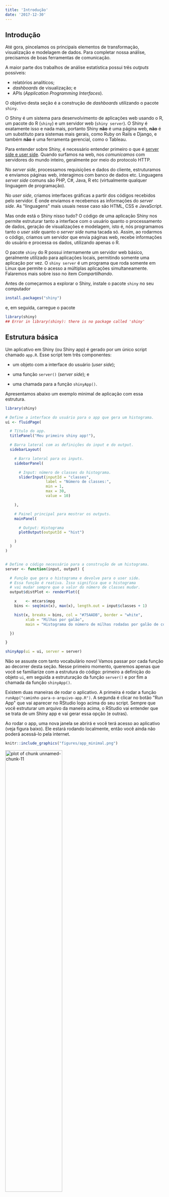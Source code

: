 ```yaml
---
title: 'Introdução'
date: '2017-12-30'
---
```







## Introdução

Até gora, pincelamos os principais elementos de transformação, visualização e modelagem de dados. Para completar nossa análise, precisamos de boas ferramentas de comunicação.

A maior parte dos trabalhos de análise estatística possui três *outputs* possíveis: 

- relatórios analíticos;
- *dashboards* de visualização; e
- APIs (*Application Programming Interfaces*).

O objetivo desta seção é a construção de *dashboards* utilizando o pacote `shiny`.

O Shiny é um sistema para desenvolvimento de aplicações web usando o R, um pacote do R (`shiny`) e um servidor web (`shiny server`). O Shiny é exatamente isso e nada mais, portanto Shiny **não** é uma página web, **não** é um substituto para sistemas mais gerais, como Ruby on Rails e Django, e também **não** é uma ferramenta gerencial, como o Tableau.

Para entender sobre Shiny, é necessário entender primeiro o que é [server side e user side](http://programmers.stackexchange.com/a/171210 "diferencas"). Quando surfamos na web, nos _comunicamos_ com servidores do mundo inteiro, geralmente por meio do protocolo HTTP.

No *server side*, processamos requisições e dados do cliente, estruturamos e enviamos páginas web, interagimos com banco de dados etc. Linguagens *server side* comuns são PHP, C#, Java, R etc (virtualmente qualquer linguagem de programação).

No *user side*, criamos interfaces gráficas a partir dos códigos recebidos pelo servidor. É onde enviamos e recebemos as informações do *server side*. As "linguagens" mais usuais nesse caso são HTML, CSS e JavaScript.

Mas onde está o Shiny nisso tudo? O código de uma aplicação Shiny nos permite estruturar tanto a interface com o usuário quanto o processamento de dados, geração de visualizações e modelagem, isto é, nós programamos tanto o *user side* quanto o *server side* numa tacada só. Assim, ao rodarmos o código, criamos um servidor que envia páginas web, recebe informações do usuário e processa os dados, utilizando apenas o R.

O pacote `shiny` do R possui internamente um servidor web básico, geralmente utilizado para aplicações locais, permitindo somente uma aplicação por vez. O `shiny server` é um programa que roda somente em Linux que permite o acesso a múltiplas aplicações simultaneamente. Falaremos mais sobre isso no item *Compartilhando*.

Antes de começarmos a explorar o Shiny, instale o pacote `shiny` no seu computador


```r
install.packages("shiny")
```

e, em seguida, carregue o pacote


```r
library(shiny)
## Error in library(shiny): there is no package called 'shiny'
```

## Estrutura básica

Um aplicativo em Shiny (ou Shiny app) é gerado por um único script chamado `app.R`. Esse script tem três componentes:

- um objeto com a interface do usuário (*user side*);

- uma função `server()` (*server side*); e

- uma chamada para a função `shinyApp()`.

Apresentamos abaixo um exemplo minimal de aplicação com essa estrutura.


```r
library(shiny)

# Define a interface do usuário para o app que gera um histograma.
ui <- fluidPage(

  # Título do app.
  titlePanel("Meu primeiro shiny app!"),

  # Barra lateral com as definições do input e do output.
  sidebarLayout(

    # Barra lateral para os inputs.
    sidebarPanel(

      # Input: número de classes do histograma.
      sliderInput(inputId = "classes",
                  label = "Número de classes:",
                  min = 1,
                  max = 30,
                  value = 10)

    ),

    # Painel principal para mostrar os outputs.
    mainPanel(

      # Output: Histograma
      plotOutput(outputId = "hist")

    )
  )
)


# Define o código necessário para a construção de um histograma.
server <- function(input, output) {

  # Função que gera o histograma e devolve para o user side.
  # Essa função é reativa. Isso significa que o histograma
  # vai mudar sempre que o valor do número de classes mudar.
  output$distPlot <- renderPlot({

    x    <- mtcars$mpg
    bins <- seq(min(x), max(x), length.out = input$classes + 1)

    hist(x, breaks = bins, col = "#75AADB", border = "white",
         xlab = "Milhas por galão",
         main = "Histograma do número de milhas rodadas por galão de combustível.")

  })

}

shinyApp(ui = ui, server = server)
```

Não se assuste com tanto vocabulário novo! Vamos passar por cada função ao decorrer desta seção. Nesse primeiro momento, queremos apenas que você se familiarize com a estrutura do código: primeiro a definição do objeto `ui`, em seguida a estruturação da função `server()` e por fim a chamada da função `shinyApp()`.

Existem duas maneiras de rodar o aplicativo. A primeira é rodar a função `runApp("caminho-para-o-arquivo-app.R")`. A segunda é clicar no botão "Run App" que vai aparecer no RStudio logo acima do seu script. Sempre que você estruturar um arquivo da maneira acima, o RStudio vai entender que se trata de um Shiny app e vai gerar essa opção (e outras).

Ao rodar o app, uma nova janela se abrirá e você terá acesso ao aplicativo (veja figura baixo). Ele estará rodando localmente, então você ainda não poderá acessá-lo pela internet.


```r
knitr::include_graphics("figures/app_minimal.png")
```

<img src="figures/app_minimal.png" title="plot of chunk unnamed-chunk-11" alt="plot of chunk unnamed-chunk-11" width="60%" height="60%" />

Minimize a janela e veja no seu console que a sessão do R estará ocupada rodando o aplicativo. Assim, um Shiny app terá sempre uma sessão de R rodando por trás.

Você pode interagir com o app mudando o número de classes no *slider* gerado à esquerda. Sempre que você mudar o valor, o gráfico será atualizado automaticamente.

Para encerrar o aplicativo, basta fechar a janela. Observe no console que a sessão volta a ficar disponível.

Agora que você já conhece melhor a estrutura de um Shiny app, vamos entender melhor como construí-lo, começando com a interface do usuário.




## User side

Tudo o que será apresentado ao usuário está guardado no objeto `ui`, que nada mais é do que um código HTML. Experimente rodar uma função do *user side* no console. O que você receberá será sempre um código HTML.


```r
fluidPage()
## Error in fluidPage(): could not find function "fluidPage"
```

A função `fluidPage()` utilizada como exemplo acima é utilizada pelo Shiny para criar um display que automaticamente ajusta as dimensões da janela do navegador do usuário. Os elementos da interface do usuário são então colocados dentro dessa função. Veja um exemplo:


```r
ui <- fluidPage(
  titlePanel("Título"),

  sidebarLayout(
    sidebarPanel("Painel lateral"),
    mainPanel("Painel principal")
  )
)
```

O objeto `ui` acima gerará a seguinte interface:

<img src="figures/ui1.png" title="plot of chunk unnamed-chunk-14" alt="plot of chunk unnamed-chunk-14" width="60%" height="60%" />

As funções `titlePanel()` e `sidebarLayout()` são os argumentos da função `fluidPage()`. A primeira gera o título "Título", enquanto a segunda estrutura um layout com barra lateral para o app.

A função `sidebarLayout()` recebe dois argumentos: 

- `sidebarPanel()` - estrutura o painel na barra lateral; e
- `mainPanel()` - estrutura o painel principal.

Essa é uma das estruturas mais simples e populares para a interface de usuário de um Shiny app.

Note que nós criamos apenas títulos e painéis. Não há nada com o que o usuário possa interagir. Para isso, precisamos adicionar os *inputs*.

### inputs

Na prática, inputs são widgets que possibilitam a interação do usuário com o app. Eles recebem um valor escolhido pelo usuário e o envia para o *server side*. Segue uma lista dos principais inputs utilizados num Shiny app:

`actionButton()` - botão para executar uma ação.
`checkboxGroupInput()` - 	um grupo de *check boxes*.
`checkboxInput()` -	um único *check box*.
`dateInput()` -	um calendário para seleção de data.
`dateRangeInput()` -	um par de calendários para escolher um intervalo de datas.
`fileInput()` -	uma ferramenta para auxiliar o upload de arquivos.
`numericInput()` -	Um campo para enviar números.
`radioButtons()` -	Um conjunto de botões para seleção.
`selectInput()` -	Um *select box* com um conjunto de opções.
`sliderInput()` -	Um slider.
`textInput()` -	Um campo para enviar texto.

No nosso primeiro exemplo, no item anterior, nós utilizamos um `sliderInput()` para interagir com o número de classes do histograma.


```r
ui <- fluidPage(

    titlePanel("Meu primeiro shiny app!"),

  sidebarLayout(
    sidebarPanel(
      sliderInput(inputId = "classes",
                  label = "Número de classes:",
                  min = 1,
                  max = 30,
                  value = 10)
    ),

    mainPanel(
      plotOutput(outputId = "hist")
    )
  )
)
```

Repare que a função `sliderInput()` recebe alguns argumentos. O mais importante é o `inputId=`. Esse argumento definirá o nome que usaremos para chamar esse input dentro do server. O argumento `label=` recebe o texto que aparecerá no widget, ajudando o usuário a entender o que o input controla. 

Cada input terá argumentos específicos da própria função. Assim, se você nunca usou um determinado input, procure no `help()` da função quais são os argumentos que ela recebe. No caso da `sliderInput()`, podemos controlar o valor mínimo do slider (`min = 1`), o valor máximo (`max = 30`) e o valor padrão (`value = 10`).

Agora que já sabemos como enviar objetos para o *server side*, vamos ver como receber as suas saídas.

### outputs

No exemplo do histograma, o input do nosso app era o número de classes e o output era o próprio histograma. Veja que no objeto `ui` temos o seguinte código:


```r
mainPanel(
      plotOutput(outputId = "distPlot")
    )
```

Isso quer dizer que vamos receber um output do tipo "plot" (gráfico) do servidor e colocá-lo dentro do `mainPanel()`. 

Da mesma forma que há uma função para cada tipo de input, há uma função para cada tipo de output:

`dataTableOutput()` -	para data frames.
`htmlOutput()` ou `uiOutput()` - para código HTML.
`imageOutput()` - para imagens.
`plotOutput()` - para gráficos.
`tableOutput()` - para tabelas.
`textOutput()` - para textos.
`verbatimTextOutput()` - para textos não-formatados.

Assim como as funções de input, funções de output recebem um argumento de identificação, o `outputId=`. Esse argumento recebe uma string que representa o nome utilizado no *server side* para se referir a esse output. Consulte o `help()` de cada função para saber mais sobre os argumentos adicionais.

Criados os inputs e outputs do app, agora precisamos manipulá-los no *server side*. Vamos ver como fazer isso.



## Server side

Com a interface do usuário estruturada, precisamos agora implementar a função `server()`. Nela, colocaremos as intruções para gerar os outputs que nós vemos no *user side* a partir dos valores dos inputs que o usuário escolher.

A primeira coisa que precisamos fazer é defini-la. A função `server()` será sempre uma função que recebe dois argumentos: `input` e `output`. 


```r
server <- function(input, output) {
  
  # Código
  
}
```

A partir daí, precisamos seguir três regras:

1. Todos os outputs estão numa lista chamada `output`. Assim, como no exemplo do histograma nós chamamos o gráfico de `hist`, para nos referirmos a ele no *server side* utilizaremos `output$hist`.

2. Os outputs devem ser construídos com funções `render_()`. Existe uma função `render_()` para cada tipo de objeto. As principais são:

- `renderDataTable()` - data frames.
- `renderImage()` -	imagens.
- `renderPlot()` - gráficos.
- `renderPrint()` - qualquer printed output.
- `renderTable()` - data frames, matrizes, e outras estruturas em forma de tabela.
- `renderText()` - strings.
- `renderUI()` - um elemento do UI ou HTML.

O argumento dessas funções será sempre um bloco de código, usado para gerar o output desejado. Repare que para gerar o histograma, utilizamos a função `renderPlot()`.

3. Da mesma forma que os outputs, todos os inputs estão numa lista chamada `input`. Assim, para acessar o valor escolhido para o número de classes no exemplo do histograma, utilizaremos `input$classes`.

Agora já conseguimos entender o código do nosso exemplo.


```r
server <- function(input, output) {

  output$distPlot <- renderPlot({

    x    <- mtcars$mpg
    bins <- seq(min(x), max(x), length.out = input$classes + 1)

    hist(x, breaks = bins, col = "#75AADB", border = "white",
         xlab = "Milhas por galão",
         main = "Histograma do número de milhas rodadas por galão de combustível.")

  })

}
```

Repare nas `{}` dentro da função `renderPlot()`. Elas permitem que qualquer estrutura de código possa ser passada como argumento. Podemos então pular linhas e identar nosso código normalmente dentro das funções `render_()`.

Sempre que você usar um input dentro de uma função `render_()`, o seu output se tornará reativo ao valor do input. Isso significa que, sempre que o usuário mudar o valor do input, o Shiny atualizará automaticamente o valor dentro da lista e também todas as funções `render_()` que dependam dele.

No nosso exemplo, sempre que o usuário mudar o número de classes no *slider*, o aplicativo atualizará o valor de `input$classes` e rodará novamente o código dentro da função `renderPlot()`. Assim, o objeto `output$hist` será atualizado.

A reatividade é um princípio essencial dentro do Shiny, e saber usá-la é primordial para que o aplicativo funcione corretamente e de forma eficiente. A seguir, exploraremos mais a fundo esse conceito e apresentaremos funções que auxiliam a manipular a reatividade.




## Reatividade

Para entender melhor como funciona a reatividade no Shiny, podemos pensar em uma fórmula do Excel. Se colocamos uma fórmula na célula A1 que utiliza as células B1 e C1, sempre que atualizarmos os valores de B1 e C1, o valor em A1 será automaticamente atualizado.

No Shiny, a ideia é exatamente a mesma. A diferença é que em vez de células, temos inputs e outputs. 

O fluxo de reatividade será sempre conduzido por valores e funções reativas. Os objetos dentro da lista `input` são os principais objetos reativos e as funções `render_()` são as principais funções reativas. 

Um fluxo básico seria o seguinte:

1. O usuário altera o valor do input `x`.
2. O valor reativo `input$x` é invalidado.
3. Toda função reativa que depender de `input$x` é notificada.
4. Essas funções verificam qual é o novo valor de `input$x` e atualizam suas saídas.

**Lembre-se**: valores reativos só trabalham com funções reativas. Tente, por exemplo, colocar um valor reativo dentro de uma função não-reativa.


```r
library(shiny)

ui <- fluidPage(
  sidebarLayout(
    sidebarPanel(
      numericInput(inputId = "num",
                   label = "Número  de observações",
                   value = 100)
    ),
    mainPanel(plotOutput(outputId = "hist"))
  )
)

server <- function(input, output) {
  
  hist(rnorm(input$num))
  
}

shinyApp(ui = ui, server = server)
```

Você receberá uma mensagem do tipo:

```
Error in .getReactiveEnvironment()\$currentContext() : 
  Operation not allowed without an active reactive context. (You tried to do something that can only be done from inside a reactive expression or observer.)
```
A forma correta seria usar a função `renderPlot()`.


```r
library(shiny)

ui <- fluidPage(
  sidebarLayout(
    sidebarPanel(
      numericInput(inputId = "num",
                   label = "Número  de observações",
                   value = 100)
    ),
    mainPanel(plotOutput(outputId = "hist"))
  )
)

server <- function(input, output) {
  
  output$hist <- renderPlot({hist(rnorm(input$num))})
  
}

shinyApp(ui = ui, server = server)
```

O Shiny disponibiliza funções para manipular a reatividade, alterando o fluxo básico apresentado acima.

- `reactive()` - Usada para criar objetos reativos. Elas funcionam tal como as funções `render_()`, mas não geram outputs para o *user side*.

- `isolate()` - Usada para inserir valores reativos dentro de funções reativas sem criar um fluxo de reatividade.

- `observeEvent()` - Usada como um gatilho para rodar código dentro do servidor. Esse código se refere a alguma ação, como imprimir uma mensagem no console ou salvar um arquivo. Geralmente usada com a função `actionButton()`, que criam botões de ação no *user side*. A função recebe um valor reativo e um bloco de código. Ela rodará o código sempre que o valor reativo especificado for atualizado. Valores reativos dentro do código que não o especificado funcionarão como se estivesse com `isolate()`.

- `observe()` - Também usada como um gatilho para rodar código no servidor, mas, diferentemente da `observeEvent()`, vai responder a qualquer valor reativo que estiver dentro do código. 

- `eventReactive()` - Funciona como a `oberserveEvent()`, mas em vez de executar uma ação, essa função é utilizada para criar valores reativos condicionados à atualização do valor reativo especificado como argumento. 
- `reactiveValues()` - Cria uma lista de valores reativos que podem ser manipulados no código.

A melhor dica para orientar a utilização dessas funções é fazer com que o seu código rode o menor número de vezes possível. Em um app complexo, saber o que deve ser ou não reativo pode não ser trivial. Por isso, o domínio desse conceito e dessas funções é importante para que o seu aplicativo seja eficiente, principalmente quando ele for ser utilizado por várias pessoas ao mesmo tempo.

Acesse o `help()` para mais informações sobre essas funções. Um tutorial muito mais completo sobre reatividade está disponível na [página do Shiny no site do Rstudio](https://shiny.rstudio.com/tutorial/written-tutorial/lesson6/).



## Costumizando aparência

Como já vimos na introdução desta seção, o objeto `ui` nada mais é do que um código em HTML estruturado pela função `fluidPage()`.

Quem conhece um pouco de HTML sabe que adicionamos conteúdo estático a uma página web a partir de tags. 

```
<div class = "container-fluid">
  <h1> Título </h1>
  <p style = "font-family: import">
    Veja exemplos de aplicativos na
    <a href = "https://shiny.rstudio.com/gallery/"> Shiny Gallery </a>
  </p>
</div>
```
Não se preocupe em entender o código acima. Ele é apenas um exemplo de como as tags funcionam no HTML. Veja, por exemplo, que a tag `<h1>` é utilizada para criar um título, a tag `<p>` cria parágrafos e a tag `<a>` cria hiperlinks. A tag `<div>` cria seções dentro da página com um mesmo estilo ou formato.

No Shiny, também podemos trabalhar com tags utilizando a função `tags()`. Essa função, na verdade, é uma lista de funções que mimetizam as tags do HTML. Veja as principais:

`tags$h1()` - Cria um título.
`tags$a()` - Cria um hiperlink.
`tags$p()` - Cria um parágrafo.
`tags$em()` - Formata o texto em itálico.
`tags$code()` - Formata o texto em código. 
`tags$strong()` - Formata o texto em negrito.
`tags$br()` - Pula uma linha.
`tags$hr()` - Cria uma linha horizontal.
`tags$img()` - Adiciona uma imagem (é preciso salvá-la em um subdiretório chamado `www`).


```r
library(shiny)

ui <- fluidPage(
  tags$h1("Utilizando tags no Shiny"),
  tags$hr(),
  h3("Uma visão geral"),
  br(),
  tags$p("O", strong("Shiny"), "permite a utilização de", tags$em("tags"),
         "assim como fazemons em", tags$code("HTML"), ".")
)

server <- function(input, output) {

}

shinyApp(ui, server)
```


```r
knitr::include_graphics("figures/app-tags.png")
```

<img src="figures/app-tags.png" title="plot of chunk unnamed-chunk-22" alt="plot of chunk unnamed-chunk-22" width="60%" height="60%" />


Algumas dessas funções vêm com um `wrapper` do tipo `nome-da-tag()`. Por exemplo, as funções `tags$h1()` e `h1()` são equivalentes.

Se você for bom em programação web, é possível escrever o objeto `ui` diretamente em HTML. Para passar código em HTML diretamente para a função `fluidPage()`, utilize a função `HTML()`.

Uma outra forma de customizar a aparência do seu app é alterar o layout da página. 

A página de um Shiny app tem sempre três dimensões: altura, largura e profundidade. Utilizando a função `fluidPage()`, a altura e a profundidade são variáveis, isto é, você pode controlá-las à vontade, mas a largura é fixa, formando um grid de 12 unidades. Essa unidades são adimensionais, o que significa que o app sempre vai se redimensionar para se ajustar a qualquer tela, sem criar uma barra de rolagem horizontal.

Para alterar o layout da página, você precisa usar as funções de layout:

- `fluidRow()` - Orienta a posição dos objetos dentro de uma mesma linha.
- `column()` - Orienta a posição dos objetos dentro de uma mesma coluna.
- `fixedPage()` - Usada no lugar da `fluidPage()`. Ela limita o seu comprimento em 940px em uma tela padrão e 724px ou 1170px em telas menores ou maiores respectivamente.
- `fixedRow()` - Usada no lugar de `fluidRow()` dentro da função `fixedPage()`.
- `navbarPage()` - Cria um layout de navegação por abas. Cada aba representa um nível de profundidade do aplicativo.
- `dashboardPage()` - Função do pacote `shinydashboad`. Usada para criar dashboards com o Shiny.


```r
library(shiny)

ui <- fluidPage(
  fluidRow(
    titlePanel("Modificando o layout do app"),
    column(3,
           h3("Coluna de tamanho 3"),
           sliderInput(inputId = "slider",
                       label = "Um slider",
                       min = 1,
                       max = 30,
                       value = 20)),
    column(6,
           h3("Coluna de tamanho 9"),
           radioButtons(inputId = "botao",
                        label = "Escolha",
                        choices = c("Sim", "Não"))),
    column(3,
           h3("Coluna de tamanho 3"),
           tags$p("A largura da página é um grid de tamanho 12."))
  ),
  fluidRow(
    tags$a("Interact. Analyze.
           Communicate. Take a fresh,
           interactive approach to telling
           your data story with Shiny. Let users interact with
           your data and your analysis. And do it all with R.
           Shiny is an R package that makes it easy to build
           interactive web apps straight from R.
           You can host standalone apps on a webpage or embed
           them in R Markdown documents or build dashboards.
           You can also extend your Shiny apps with CSS themes,
           htmlwidgets, and JavaScript actions.",
           href = "https://shiny.rstudio.com/")
  )
)

server <- function(input, output) {

}

shinyApp(ui, server)

```


```r
knitr::include_graphics("figures/app-layout.png")
```

<img src="figures/app-layout.png" title="plot of chunk unnamed-chunk-24" alt="plot of chunk unnamed-chunk-24" width="60%" height="60%" />

A profundide em um Shiny app é acessada utilizando abas e painéis. As principais funções para trabalhar com essa feature são: `wellPanel()`, `tabPanel()`,  `tabsetPanel()` e `navlistPanel()`.

Deixamos como exercício entender a utilização de cada uma dessas funções. Lembre-se sempre de olhar o `help()` e visitar o [tutorial completo do Shiny](https://shiny.rstudio.com/tutorial/) no site do Rstudio.

Também é possível trabalhar com CSS dentro do Shiny. Por padrão, o Shiny usa o framework [Bootstrap³](getbootstrap.com). Se você quiser usar um arquivo `.css` próprio, você precisa colocá-lo em um subdiretório chamado `www` e especificar o nome do arquivo no argumento `theme=` das funções `fluidPage()` ou `fixedPage()`.

Há outras duas formas de alterar o CSS. A primeira é utilizar a função `tags$style()` para alterar o CSS global. A segunda é modificar o argumento `style=` dentro das funções `tags$_()`. Assista a última parte [desse vídeo tutorial](https://shiny.rstudio.com/tutorial/) para mais informações.
   



## Compartilhando

- app.R (precisa ter esse nome)
- shinyapps.io
   - servidor do Rstudio
   - escalável
   - fácil
   - gratuito*
   - explicar como publicar
- Servidor próprio
   - Shiny server

### Shiny Server Pro

- Licença comercial do Shiny-server
- Possui algumas características a mais, como autenticação e suporte.

### shinyapps.io

- Para compartilhar um aplicativo shiny, geralmente precisamos ter um servidor Linux (geralmente utilizando algum serviço na cloud como AWS ou DigitalOcean) com o shiny server instalado.
- Isso pode ser doloroso.
- O shinyapps.io é um sistema (que envolve tanto pacote do R como uma página web) que permite que o usuário coloque sua aplicação shiny na web sem muito esforço.
- O serviço foi desenvolvido pela RStudio Inc. e possui contas grátis e pagas.

